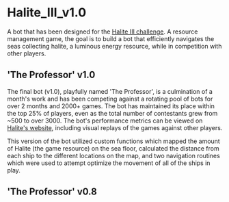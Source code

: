 # Halite_III_v1.0
A bot that has been designed for the [Halite III challenge](https://halite.io/). A resource management game, the goal is to build a bot that efficiently navigates the seas collecting halite, a luminous energy resource, while in competition with other players.

## 'The Professor' v1.0
The final bot (v1.0), playfully named 'The Professor', is a culmination of a month's work and has been competing against a rotating pool of bots for over 2 months and 2000+ games. The bot has maintained its place within the top 25% of players, even as the total number of contestants grew from ~500 to over 3000. The bot's performance metrics can be viewed on [Halite's website](https://halite.io/user/?user_id=1460), including visual replays of the games against other players.

This version of the bot utilized custom functions which mapped the amount of Halite (the game resource) on the sea floor, calculated the distance from each ship to the different locations on the map, and two navigation routines which were used to attempt optimize the movement of all of the ships in play.

## 'The Professor' v0.8
